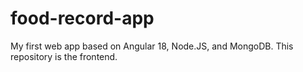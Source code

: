 # food-record-app
 My first web app based on Angular 18, Node.JS, and MongoDB. This repository is the frontend.
